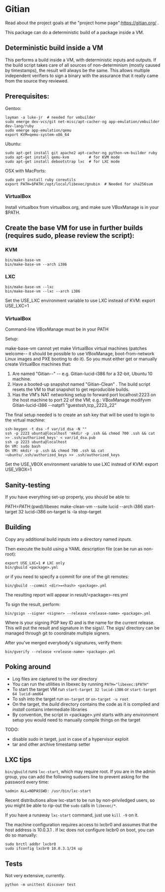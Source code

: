 # Gitian

Read about the project goals at the "project home page":https://gitian.org/ .

This package can do a deterministic build of a package inside a VM.

## Deterministic build inside a VM

This performs a build inside a VM, with deterministic inputs and outputs.  If the build script takes care of all sources of non-determinism (mostly caused by timestamps), the result will always be the same.  This allows multiple independent verifiers to sign a binary with the assurance that it really came from the source they reviewed.

## Prerequisites:

Gentoo:

    layman -a luke-jr  # needed for vmbuilder
    sudo emerge dev-vcs/git net-misc/apt-cacher-ng app-emulation/vmbuilder dev-lang/ruby
    sudo emerge app-emulation/qemu
    export KVM=qemu-system-x86_64

Ubuntu:

    sudo apt-get install git apache2 apt-cacher-ng python-vm-builder ruby
    sudo apt-get install qemu-kvm         # for KVM mode
    sudo apt-get install debootstrap lxc  # for LXC mode

OSX with MacPorts:

    sudo port install ruby coreutils
    export PATH=$PATH:/opt/local/libexec/gnubin  # Needed for sha256sum

### VirtualBox

Install virtualbox from virtualbox.org, and make sure VBoxManage is in your $PATH.

## Create the base VM for use in further builds (requires sudo, please review the script):

### KVM

    bin/make-base-vm
    bin/make-base-vm --arch i386

### LXC

    bin/make-base-vm --lxc
    bin/make-base-vm --lxc --arch i386

Set the USE_LXC environment variable to use LXC instead of KVM:
    export USE_LXC=1

### VirtualBox

Command-line VBoxManage must be in your PATH

Setup:

make-base-vm cannot yet make VirtualBox virtual machines (patches welcome-- it should be possible to use VBoxManage, boot-from-network Linux images and PXE booting to do it). So you must either get or manually create VirtualBox machines that:

1. Are named "Gitian-<suite>-<arch>" -- e.g. Gitian-lucid-i386 for a 32-bit, Ubuntu 10 machine.
2. Have a booted-up snapshot named "Gitian-Clean" .  The build script resets the VM to that snapshot to get reproducible builds.
3. Has the VM's NAT networking setup to forward port localhost:2223 on the host machine to port 22 of the VM; e.g.:
    VBoxManage modifyvm Gitian-lucid-i386 --natpf1 "guestssh,tcp,,2223,,22"

The final setup needed is to create an ssh key that will be used to login to the virtual machine:

    ssh-keygen -t dsa -f var/id_dsa -N ""
    ssh -p 2223 ubuntu@localhost 'mkdir -p .ssh && chmod 700 .ssh && cat >> .ssh/authorized_keys' < var/id_dsa.pub
    ssh -p 2223 ubuntu@localhost
    On VM: sudo bash
    On VM: mkdir -p .ssh && chmod 700 .ssh && cat ~ubuntu/.ssh/authorized_keys >> .ssh/authorized_keys

Set the USE_VBOX environment variable to use LXC instead of KVM:
    export USE_VBOX=1

## Sanity-testing

If you have everything set-up properly, you should be able to:

PATH=$PATH:$(pwd)/libexec
make-clean-vm --suite lucid --arch i386
start-target 32 lucid-i386
on-target ls -la
stop-target

## Building

Copy any additional build inputs into a directory named _inputs_.

Then execute the build using a YAML description file (can be run as non-root):

    export USE_LXC=1 # LXC only
    bin/gbuild <package>.yml

or if you need to specify a commit for one of the git remotes:

    bin/gbuild --commit <dir>=<hash> <package>.yml

The resulting report will appear in result/\<package\>-res.yml

To sign the result, perform:

    bin/gsign --signer <signer> --release <release-name> <package>.yml

Where <signer> is your signing PGP key ID and <release-name> is the name for the current release.  This will put the result and signature in the sigs/<package>/<release-name>.  The sigs/<package> directory can be managed through git to coordinate multiple signers.

After you've merged everybody's signatures, verify them:

    bin/gverify --release <release-name> <package>.yml


## Poking around

* Log files are captured to the _var_ directory
* You can run the utilities in libexec by running `PATH="libexec:$PATH"`
* To start the target VM run `start-target 32 lucid-i386` or `start-target 64 lucid-amd64`
* To ssh into the target run `on-target` or `on-target -u root`
* On the target, the _build_ directory contains the code as it is compiled and _install_ contains intermediate libraries
* By convention, the script in \<package\>.yml starts with any environment setup you would need to manually compile things on the target

TODO:
- disable sudo in target, just in case of a hypervisor exploit
- tar and other archive timestamp setter

## LXC tips

`bin/gbuild` runs `lxc-start`, which may require root.  If you are in the admin group, you can add the following sudoers line to prevent asking for the password every time:

    %admin ALL=NOPASSWD: /usr/bin/lxc-start

Recent distributions allow lxc-start to be run by non-priviledged users, so you might be able to rip-out the `sudo` calls in `libexec/*`.

If you have a runaway `lxc-start` command, just use `kill -9` on it.

The machine configuration requires access to lxcbr0 and assumes that the host address is 10.0.3.1 .  If lxc does not configure lxcbr0 on boot, you can do so manually:

    sudo brctl addbr lxcbr0
    sudo ifconfig lxcbr0 10.0.3.1/24 up

## Tests

Not very extensive, currently.

`python -m unittest discover test`
